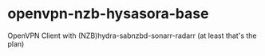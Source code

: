 # openvpn-nzb-hysasora-base
OpenVPN Client with (NZB)hydra-sabnzbd-sonarr-radarr (at least that's the plan)

